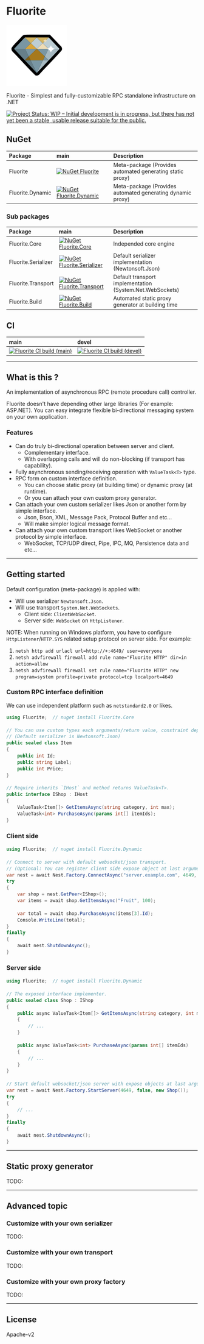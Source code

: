 # Fluorite

![Fluorite](Images/Fluorite.160.png)

Fluorite - Simplest and fully-customizable RPC standalone infrastructure on .NET

[![Project Status: WIP – Initial development is in progress, but there has not yet been a stable, usable release suitable for the public.](https://www.repostatus.org/badges/latest/wip.svg)](https://www.repostatus.org/#wip)

## NuGet

|Package|main|Description|
|:--|:--|:--|
|Fluorite|[![NuGet Fluorite](https://img.shields.io/nuget/v/Fluorite.svg?style=flat)](https://www.nuget.org/packages/Fluorite)|Meta-package (Provides automated generating static proxy)|
|Fluorite.Dynamic|[![NuGet Fluorite.Dynamic](https://img.shields.io/nuget/v/Fluorite.Dynamic.svg?style=flat)](https://www.nuget.org/packages/Fluorite.Dynamic)|Meta-package (Provides automated generating dynamic proxy)|

### Sub packages

|Package|main|Description|
|:--|:--|:--|
|Fluorite.Core|[![NuGet Fluorite.Core](https://img.shields.io/nuget/v/Fluorite.Core.svg?style=flat)](https://www.nuget.org/packages/Fluorite.Core)|Independed core engine|
|Fluorite.Serializer|[![NuGet Fluorite.Serializer](https://img.shields.io/nuget/v/Fluorite.Serializer.svg?style=flat)](https://www.nuget.org/packages/Fluorite.Serializer)|Default serializer implementation (Newtonsoft.Json)|
|Fluorite.Transport|[![NuGet Fluorite.Transport](https://img.shields.io/nuget/v/Fluorite.Transport.svg?style=flat)](https://www.nuget.org/packages/Fluorite.Transport)|Default transport implementation (System.Net.WebSockets)|
|Fluorite.Build|[![NuGet Fluorite.Build](https://img.shields.io/nuget/v/Fluorite.Build.svg?style=flat)](https://www.nuget.org/packages/Fluorite.Build)|Automated static proxy generator at building time|

## CI

|main|devel|
|:--|:--|
|[![Fluorite CI build (main)](https://github.com/kekyo/Fluorite/workflows/.NET/badge.svg?branch=main)](https://github.com/kekyo/Fluorite/actions?query=branch%3Amain)|[![Fluorite CI build (devel)](https://github.com/kekyo/Fluorite/workflows/.NET/badge.svg?branch=devel)](https://github.com/kekyo/Fluorite/actions?query=branch%3Adevel)|

-----

## What is this ?

An implementation of asynchronous RPC (remote procedure call) controller.

Fluorite doesn't have depending other large libraries (For example: ASP.NET).
You can easy integrate flexible bi-directional messaging system on your own application.

### Features

* Can do truly bi-directional operation between server and client.
  * Complementary interface.
  * With overlapping calls and will do non-blocking (if transport has capability).
* Fully asynchronous sending/receiving operation with `ValueTask<T>` type.
* RPC form on custom interface definition.
  * You can choose static proxy (at building time) or dynamic proxy (at runtime).
  * Or you can attach your own custom proxy generator.
* Can attach your own custom serializer likes Json or another form by simple interface.
  * Json, Bson, XML, Message Pack, Protocol Buffer and etc...
  * Will make simpler logical message format.
* Can attach your own custom transport likes WebSocket or another protocol by simple interface.
  * WebSocket, TCP/UDP direct, Pipe, IPC, MQ, Persistence data and etc...

-----

## Getting started

Default configuration (meta-package) is applied with:

* Will use serializer `Newtonsoft.Json`.
* Will use transport `System.Net.WebSockets`.
  * Client side: `ClientWebSocket`.
  * Server side: `WebSocket` on `HttpListener`.

NOTE: When running on Windows platform, you have to configure `HttpListener`/`HTTP.SYS` related setup protocol on server side. For example:

1. `netsh http add urlacl url=http://+:4649/ user=everyone`
2. `netsh advfirewall firewall add rule name="Fluorite HTTP" dir=in action=allow`
3. `netsh advfirewall firewall set rule name="Fluorite HTTP" new program=system profile=private protocol=tcp localport=4649`

### Custom RPC interface definition

We can use independent platform such as `netstandard2.0` or likes.

```csharp
using Fluorite;  // nuget install Fluorite.Core

// You can use custom types each arguments/return value, constraint depending used serializer.
// (Default serializer is Newtonsoft.Json)
public sealed class Item
{
    public int Id;
    public string Label;
    public int Price;
}

// Require inherits `IHost` and method returns ValueTask<T>.
public interface IShop : IHost
{
    ValueTask<Item[]> GetItemsAsync(string category, int max);
    ValueTask<int> PurchaseAsync(params int[] itemIds);
}
```

### Client side

```csharp
using Fluorite;  // nuget install Fluorite.Dynamic

// Connect to server with default websocket/json transport.
// (Optional: You can register client side expose object at last arguments same as server side)
var nest = await Nest.Factory.ConnectAsync("server.example.com", 4649, false);
try
{
    var shop = nest.GetPeer<IShop>();
    var items = await shop.GetItemsAsync("Fruit", 100);

    var total = await shop.PurchaseAsync(items[3].Id);
    Console.WriteLine(total);
}
finally
{
    await nest.ShutdownAsync();
}
```

### Server side

```csharp
using Fluorite;  // nuget install Fluorite.Dynamic

// The exposed interface implementer.
public sealed class Shop : IShop
{
    public async ValueTask<Item[]> GetItemsAsync(string category, int max)
    {
        // ...
    }

    public async ValueTask<int> PurchaseAsync(params int[] itemIds)
    {
        // ...
    }
}

// Start default websocket/json server with expose objects at last arguments.
var nest = await Nest.Factory.StartServer(4649, false, new Shop());
try
{
    // ...
}
finally
{
    await nest.ShutdownAsync();
}
```

-----

## Static proxy generator

TODO:

-----

## Advanced topic

### Customize with your own serializer

TODO:

### Customize with your own transport

TODO:

### Customize with your own proxy factory

TODO:

-----

## License

Apache-v2
